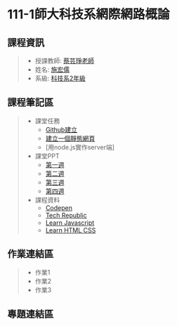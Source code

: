 # 111-1師大科技系網際網路概論
## 課程資訊
>* 授課教師: [蔡芸琤老師](https://github.com/pecu?tab=repositories)
>* 姓名: [施宏儒](https://shihjonathan0302.github.io/Web/web1/)
>* 系級: [科技系2年級](https://www.tahrd.ntnu.edu.tw)
>
## 課程筆記區
>* 課堂任務
>   + [Github建立](https://github.com/shihjonathan0302)
>   + [建立一個靜態網頁](https://shihjonathan0302.github.io/Web/web1/)
>   + [用node.js實作server端]
>* 課堂PPT
>   + [第一週](https://docs.google.com/presentation/d/e/2PACX-1vQeq6j0QLtkRYz4qBJMG4KOC34eEWbWHJlhfWm4eaZqg_PfCynecuaul_2zMMc_7muZ5qFQFI_MAc3z/pub?start=false&loop=false&delayms=3000&slide=id.p)
>   + [第二週](https://docs.google.com/presentation/d/e/2PACX-1vTDvYn3QV46gLMrZyRTLcVC_ZLSExGKp2NKSmynOjCl1TkSpo3l3objKNUJzvgniLzss6jtdrtxsPf4/pub?start=false&loop=false&delayms=3000&slide=id.p)
>   + [第三週](https://docs.google.com/presentation/d/e/2PACX-1vSZo61VUAGVMwmapSMd-GN0wBLRQyTf943MTnphSZR-33nG1cN6LToABqfef0JRq9yZYs-TRp_3zFE9/pub?start=false&loop=false&delayms=3000&slide=id.p) 
>   + [第四週](https://docs.google.com/presentation/d/e/2PACX-1vRzFbbpzLWLBeQLZibkd6VS3W5pjD9WhoEZd-EQav7x_2bh8nQs3owQPv0Ej-oqlCXYWy4RufLkMicY/pub?start=false&loop=false&delayms=3000&slide=id.p)
>* 課程資料
>   + [Codepen](https://codepen.io)
>   + [Tech Republic](https://www.techrepublic.com/article/ten-windows-10-network-commands-everyone-one-should-know/)
>   + [Learn Javascript](https://learnjavascript.online)
>   + [Learn HTML CSS](https://learnhtmlcss.online) 
## 作業連結區
>* 作業1
>* 作業2
>* 作業3
## 專題連結區
